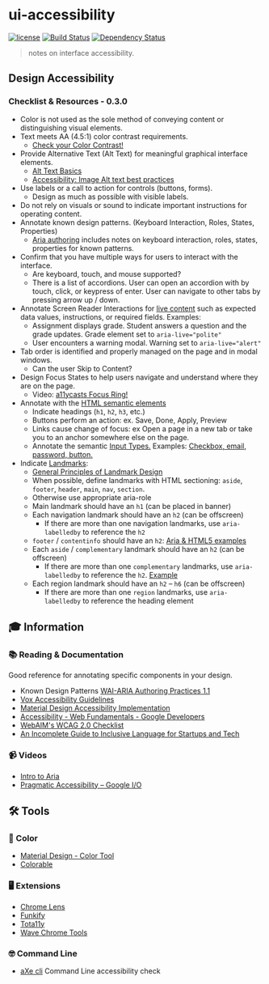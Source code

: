 # ui-accessibility

[![license][license-image]][license-url] [![Build Status][travis-image]][travis-url] [![Dependency Status][dependencyci-image]][dependencyci-url]

> notes on interface accessibility.

## Design Accessibility
### Checklist & Resources - 0.3.0

+ Color is not used as the sole method of conveying content or distinguishing visual elements.
+ Text meets AA (4.5:1) color contrast requirements.
  + [Check your Color Contrast!](http://jxnblk.com/colorable/demos/text/)
+ Provide Alternative Text (Alt Text) for meaningful graphical interface elements.
  + [Alt Text Basics](https://webaim.org/techniques/alttext/#basics)
  + [Accessibility: Image Alt text best practices](https://support.siteimprove.com/hc/en-gb/articles/115000013031-Accessibility-Image-Alt-text-best-practices)
+ Use labels or a call to action for controls (buttons, forms).
  + Design as much as possible with visible labels.
 + Do not rely on visuals or sound to indicate important instructions for operating content.
+ Annotate known design patterns. (Keyboard Interaction, Roles, States, Properties)
  + [Aria authoring](https://www.w3.org/TR/wai-aria-practices-1.1/#intro) includes notes on keyboard interaction, roles, states, properties for known patterns.
+ Confirm that you have multiple ways for users to interact with the interface.
  + Are keyboard, touch, and mouse supported?
  + There is a list of accordions. User can open an accordion with by touch, click, or keypress of enter. User can navigate to other tabs by pressing arrow up / down.
+ Annotate Screen Reader Interactions for [live content](https://developer.mozilla.org/en-US/docs/Web/Accessibility/ARIA/ARIA_Live_Regions) such as expected data values, instructions, or required fields. Examples:
    + Assignment displays grade. Student answers a question and the grade updates. Grade element set to `aria-live="polite"`
    + User encounters a warning modal. Warning set to `aria-live="alert"`
+ Tab order is identified and properly managed on the page and in modal windows.
  + Can the user Skip to Content?
+ Design Focus States to help users navigate and understand where they are on the page.
  + Video: [a11ycasts Focus Ring!](https://www.youtube.com/watch?v=ilj2P5-5CjI)
+ Annotate with the [HTML semantic elements](https://developer.mozilla.org/en-US/docs/Web/HTML/Element)
  + Indicate headings (`h1`, `h2`, `h3`, etc.)
  + Buttons perform an action: ex. Save, Done, Apply, Preview
  + Links cause change of focus: ex Open a page in a new tab or take you to an anchor somewhere else on the page.
  + Annotate the semantic [Input Types.](https://developer.mozilla.org/en-US/docs/Web/HTML/Element/input) Examples: [Checkbox, email, password, button.](https://codepen.io/sh0ji/pen/VebrBM)
+ Indicate [Landmarks](https://www.w3.org/TR/wai-aria-1.1/#landmark):
  + [General Principles of Landmark Design](https://www.w3.org/TR/wai-aria-practices-1.1/#general-principles-of-landmark-design)
  + When possible, define landmarks with HTML sectioning: `aside`, `footer`, `header`, `main`, `nav`, `section`.
  + Otherwise use appropriate aria-role
  + Main landmark should have an `h1` (can be placed in banner)
  + Each navigation landmark should have an `h2` (can be offscreen)
    + If there are more than one navigation landmarks, use `aria-labelledby` to reference the `h2`
  + `footer` / `contentinfo` should have an `h2`: [Aria & HTML5 examples](https://www.w3.org/TR/wai-aria-practices/examples/landmarks/contentinfo.html)
  + Each `aside` / `complementary` landmark should have an `h2` (can be offscreen)
    + If there are more than one `complementary` landmarks, use `aria-labelledby` to reference the `h2`. [Example](https://www.w3.org/TR/wai-aria-practices/examples/landmarks/navigation.html)
  + Each region landmark should have an `h2` – `h6` (can be offscreen)
    + If there are more than one `region` landmarks, use `aria-labelledby` to reference the heading element

## 🎓 Information

### 📚 Reading & Documentation
Good reference for annotating specific components in your design.
+ Known Design Patterns [WAI-ARIA Authoring Practices 1.1](https://www.w3.org/TR/wai-aria-practices-1.1/#intro)
+ [Vox Accessibility Guidelines](http://accessibility.voxmedia.com/)
+ [Material Design Accessibility Implementation](https://material.io/guidelines/usability/accessibility.html#accessibility-implementation)
+ [Accessibility - Web Fundamentals - Google Developers](https://developers.google.com/web/fundamentals/accessibility/)
+ [WebAIM's WCAG 2.0 Checklist](https://webaim.org/standards/wcag/checklist)
+ [An Incomplete Guide to Inclusive Language for Startups and Tech](https://open.buffer.com/inclusive-language-tech/)

### 📹 Videos
+ [Intro to Aria](https://www.youtube.com/watch?v=g9Qff0b-lHk&list=PLNYkxOF6rcICWx0C9LVWWVqvHlYJyqw7g)
+ [Pragmatic Accessibility – Google I/O](https://events.google.com/io/schedule/?section=may-18&track=accessibility)

## 🛠 Tools
### 🎨 Color
+ [Material Design - Color Tool](https://material.io/color/#!/?view.left=0&view.right=0)
+ [Colorable](http://jxnblk.com/colorable/demos/text/?background=%23342324&foreground=%23EFFFA8)

### 🖥 Extensions
+ [Chrome Lens](https://chrome.google.com/webstore/detail/chromelens/idikgljglpfilbhaboonnpnnincjhjkd?hl=en)
+ [Funkify](http://www.funkify.org/)
+ [Tota11y](https://chrome.google.com/webstore/detail/tota11y-plugin-from-khan/oedofneiplgibimfkccchnimiadcmhpe?hl=en)
+ [Wave Chrome Tools](https://chrome.google.com/webstore/detail/wave-evaluation-tool/jbbplnpkjmmeebjpijfedlgcdilocofh?hl=en-US)


### 🤓 Command Line
+ [aXe cli](https://github.com/dequelabs/axe-cli) Command Line accessibility check

[license-image]: https://img.shields.io/badge/license-ISC-blue.svg
[license-url]: https://github.com/patcartelli/ui-accessibility/blob/master/LICENSE
[travis-image]: https://travis-ci.org/patcartelli/ui-accessibility.svg?branch=master
[travis-url]: https://travis-ci.org/patcartelli/ui-accessibility
[dependencyci-image]: https://dependencyci.com/github/patcartelli/ui-accessibility/badge
[dependencyci-url]: https://dependencyci.com/github/patcartelli/ui-accessibility
